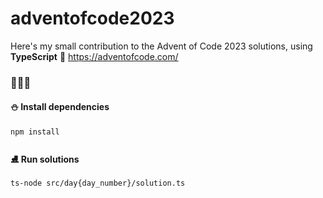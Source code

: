 # adventofcode2023

Here's my small contribution to the Advent of Code 2023 solutions, using **TypeScript** 🤙
https://adventofcode.com/

### 🎄🎄🎄

#### ⛄ Install dependencies

```bash
npm install
```

#### ⛸️ Run solutions

```bash
ts-node src/day{day_number}/solution.ts
```
